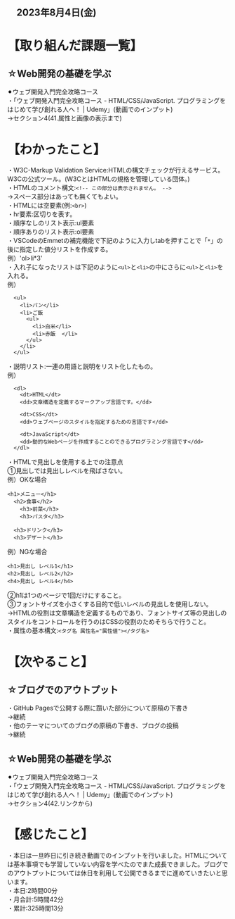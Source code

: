 ## 　2023年8月4日(金)
# 【取り組んだ課題一覧】
## ☆Web開発の基礎を学ぶ
⚫︎ウェブ開発入門完全攻略コース<br>
・「ウェブ開発入門完全攻略コース - HTML/CSS/JavaScript. プログラミングをはじめて学び創れる人へ！ | Udemy」(動画でのインプット)<br>
→セクション4(41.属性と画像の表示まで)<br>
# 【わかったこと】
・W3C-Markup Validation Service:HTMLの構文チェックが行えるサービス。W3Cの公式ツール。(W3CとはHTMLの規格を管理している団体。)<br>
・HTMLのコメント構文:`<!-- この部分は表示されません。 -->`<br>
→スペース部分はあっても無くてもよい。<br>
・HTMLには空要素(例:```<br>```)<br>
・hr要素:区切りを表す。<br>
・順序なしのリスト表示:ul要素<br>
・順序ありのリスト表示:ol要素<br>
・VSCodeのEmmetの補完機能で下記のように入力しtabを押すことで「`*`」の後に指定した値分リストを作成する。<br>
例）'ol>li*3'<br>
・入れ子になったリストは下記のように`<ul>`と`<li>`の中にさらに`<ul>`と`<li>`を入れる。<br>
例）<br>
```
  <ul>
    <li>パン</li>
    <li>ご飯
      <ul>
        <li>白米</li>
        <li>赤飯  </li>
      </ul>
    </li>
  </ul>

```
・説明リスト:一連の用語と説明をリスト化したもの。<br>
例）<br>
```
  <dl>
    <dt>HTML</dt>
    <dd>文章構造を定義するマークアップ言語です。</dd>

    <dt>CSS</dt>
    <dd>ウェブページのスタイルを指定するための言語です</dd>

    <dt>JavaScript</dt>
    <dd>動的なWebページを作成することのできるプログラミング言語です</dd>
  </dl>
```
・HTMLで見出しを使用する上での注意点<br>
①見出しでは見出しレベルを飛ばさない。<br>
例）OKな場合<br>
```
<h1>メニュー</h1>
  <h2>食事</h2>
    <h3>前菜</h3>
    <h3>パスタ</h3>

  <h3>ドリンク</h3>
  <h3>デザート</h3>
```
例）NGな場合<br>
```
<h1>見出し レベル1</h1>
<h2>見出し レベル2</h2>
<h4>見出し レベル4</h4>
```
②h1は1つのページで1回だけにすること。<br>
③フォントサイズを小さくする目的で低いレベルの見出しを使用しない。<br>
→HTMLの役割は文章構造を定義するものであり、フォントサイズ等の見出しのスタイルをコントロールを行うのはCSSの役割のためそちらで行うこと。<br>
・属性の基本構文:`<タグ名 属性名="属性値"></タグ名>`<br>
# 【次やること】
## ☆ブログでのアウトプット
・GitHub Pagesで公開する際に躓いた部分について原稿の下書き<br>
→継続<br>
・他のテーマについてのブログの原稿の下書き、ブログの投稿<br>
→継続<br>
## ☆Web開発の基礎を学ぶ
⚫︎ウェブ開発入門完全攻略コース<br>
・「ウェブ開発入門完全攻略コース - HTML/CSS/JavaScript. プログラミングをはじめて学び創れる人へ！ | Udemy」(動画でのインプット)<br>
→セクション4(42.リンクから)<br>
# 【感じたこと】
・本日は一旦昨日に引き続き動画でのインプットを行いました。HTMLについては基本事項でも学習していない内容を学べたのでまた成長できました。ブログでのアウトプットについては休日を利用して公開できるまでに進めていきたいと思います。<br>
・本日:2時間00分<br>
・月合計:5時間42分<br>
・累計:325時間13分<br>

